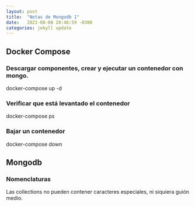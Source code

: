 ```yaml
---
layout: post
title:  "Notas de Mongodb 1"
date:   2021-08-08 20:46:59 -0300
categories: jekyll update
---
```

## Docker Compose
### Descargar componentes, crear y ejecutar un contenedor con mongo.
docker-compose up -d

### Verificar que está levantado el contenedor
docker-compose ps

### Bajar un contenedor
docker-compose down



## Mongodb
### Nomenclaturas
Las collections no pueden contener caracteres especiales, ni siquiera guión medio.

